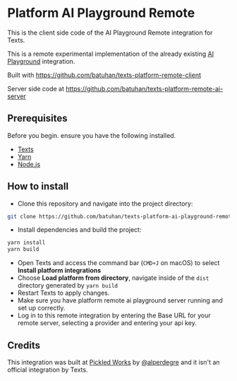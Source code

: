 # Platform AI Playground Remote

This is the client side code of the AI Playground Remote integration for Texts. 

This is a remote experimental implementation of the already existing [AI Playground](https://github.com/batuhan/texts-ai-playground) integration.

Built with https://github.com/batuhan/texts-platform-remote-client

Server side code at https://github.com/batuhan/texts-platform-remote-ai-server

## Prerequisites

Before you begin. ensure you have the following installed.

- [Texts](https://texts.com)
- [Yarn](https://yarnpkg.com/)
- [Node.js](https://nodejs.org/en)

## How to install

- Clone this repository and navigate into the project directory:
```bash
git clone https://github.com/batuhan/texts-platform-ai-playground-remote.git && cd texts-platform-ai-playground-remote
```
- Install dependencies and build the project:
```bash
yarn install
yarn build
```
- Open Texts and access the command bar (`CMD+J` on macOS) to select **Install platform integrations**
- Choose **Load platform from directory**, navigate inside of the `dist` directory generated by `yarn build`
- Restart Texts to apply changes.
- Make sure you have platform remote ai playground server running and set up correctly.
- Log in to this remote integration by entering the Base URL for your remote server, selecting a provider and entering your api key. 

## Credits
This integration was built at [Pickled Works](https://pickled.works/) by [@alperdegre](https://github.com/alperdegre/) and it isn't an official integration by Texts.
